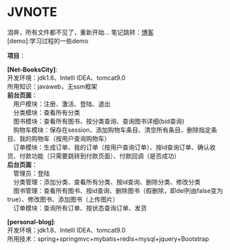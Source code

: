 # JVNOTE
泪奔，所有文件都不见了，重新开始...
笔记跳转：[博客](https://blog.csdn.net/MOKEXFDGH)  
[demo]:学习过程的一些demo  
  
**项目**：  
  
**[Net-BooksCity]**:  
开发环境：jdk1.8、Intelli IDEA、tomcat9.0  
所用知识：javaweb，无ssm框架  
**前台页面**：  
&emsp;用户模块：注册、激活、登陆、退出  
&emsp;分类模块：查看所有分类  
&emsp;图书模块：查看所有图书、按分类查询、查询图书详细(bid查询)  
&emsp;购物车模块：保存在session、添加购物车条目、清空所有条目、删除指定条目、我的购物车（按用户查询购物车）  
&emsp;订单模块：生成订单、我的订单（按用户查询订单）、按id查询订单、确认收货、付款功能（只需要跳转到付款页面）、付款回调（是否成功）  
**后台页面**：  
&emsp;管理员：登陆  
&emsp;分类管理：添加分类、查看所有分类、按id查询、删除分类、修改分类  
&emsp;图书管理：查看所有图书、按id查询、删除图书（假删除，即del列由false变为true）、修改图书、添加图书（上传图片）  
&emsp;订单模块：查询所有订单、按状态查询订单、发货  
  
**[personal-blog]**:  
开发环境：jdk1.8、Intelli IDEA、tomcat9.0  
所用技术：spring+springmvc+mybatis+redis+mysql+jquery+Bootstrap  


